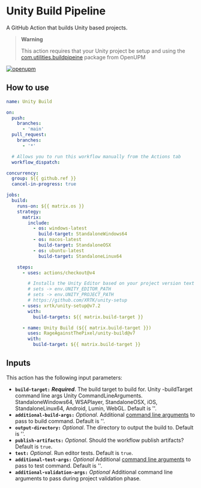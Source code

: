 # Unity Build Pipeline

A GitHub Action that builds Unity based projects.

> **Warning**
>
> This action requires that your Unity project be setup and using the [com.utilities.buildpipeine](https://github.com/RageAgainstThePixel/com.utilities.buildpipeine) package from OpenUPM

[![openupm](https://img.shields.io/npm/v/com.utilities.buildpipeline?label=openupm&registry_uri=https://package.openupm.com)](https://openupm.com/packages/com.utilities.buildpipeline/)

## How to use

```yaml
name: Unity Build

on:
  push:
    branches:
      - 'main'
  pull_request:
    branches:
      - '*'

  # Allows you to run this workflow manually from the Actions tab
  workflow_dispatch:

concurrency:
  group: ${{ github.ref }}
  cancel-in-progress: true

jobs:
  build:
    runs-on: ${{ matrix.os }}
    strategy:
      matrix:
        include:
          - os: windows-latest
            build-target: StandaloneWindows64
          - os: macos-latest
            build-target: StandaloneOSX
          - os: ubuntu-latest
            build-target: StandaloneLinux64

    steps:
      - uses: actions/checkout@v4

        # Installs the Unity Editor based on your project version text file
        # sets -> env.UNITY_EDITOR_PATH
        # sets -> env.UNITY_PROJECT_PATH
        # https://github.com/XRTK/unity-setup
      - uses: xrtk/unity-setup@v7.2
        with:
          build-targets: ${{ matrix.build-target }}

      - name: Unity Build (${{ matrix.build-target }})
        uses: RageAgainstThePixel/unity-build@v7
        with:
          build-target: ${{ matrix.build-target }}
```

## Inputs

This action has the following input parameters:

- **`build-target:`** ***Required***. The build target to build for. Unity -buildTarget command line args Unity CommandLineArguments. StandaloneWindows64, WSAPlayer, StandaloneOSX, iOS, StandaloneLinux64, Android, Lumin, WebGL. Default is ''.
- **`additional-build-args:`** *Optional*. Additional [command line arguments](https://docs.unity3d.com/Manual/EditorCommandLineArguments.html) to pass to build command. Default is ''.
- **`output-directory:`** *Optional*. The directory to output the build to. Default is ''.
- **`publish-artifacts:`** *Optional*. Should the workflow publish artifacts? Default is `true`.
- **`test:`** *Optional*. Run editor tests. Default is `true`.
- **`additional-test-args:`** *Optional* Additional [command line arguments](https://docs.unity3d.com/Manual/EditorCommandLineArguments.html) to pass to test command. Default is ''.
- **`additional-validation-args:`** *Optional* Additional command line arguments to pass during project validation phase.
